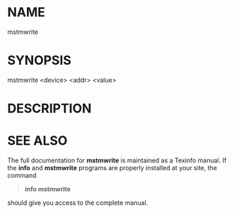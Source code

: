 
# NAME

mstmwrite

# SYNOPSIS

mstmwrite \<device\> \<addr\> \<value\>

# DESCRIPTION

# SEE ALSO

The full documentation for **mstmwrite** is maintained as a Texinfo
manual. If the **info** and **mstmwrite** programs are properly
installed at your site, the command

> **info mstmwrite**

should give you access to the complete manual.
